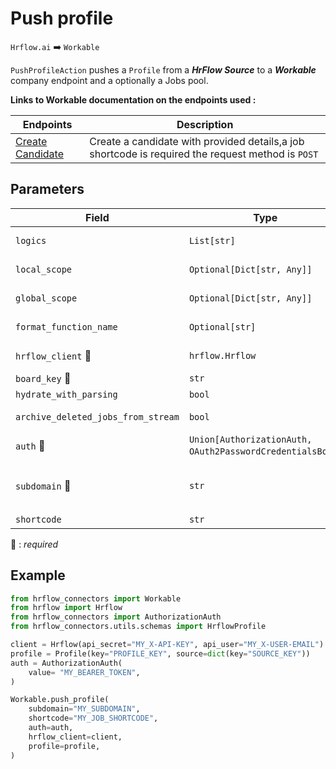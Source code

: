 # Push profile

`Hrflow.ai` :arrow_right: `Workable`

`PushProfileAction` pushes a `Profile` from a ***HrFlow Source*** to a ***Workable*** company endpoint and a optionally a Jobs pool.

**Links to Workable documentation on the endpoints used :**

| Endpoints | Description |
| --------- | ----------- |
| [Create Candidate](https://workable.readme.io/docs/job-candidates-create) | Create a candidate with provided details,a job shortcode is required the request method is `POST`|

## Parameters

| Field | Type | Description |
| ----- | ---- | ----------- |
| `logics`  | `List[str]` | Function names to apply as filter before pushing the data. Default value : `[]`        |
| `local_scope`  | `Optional[Dict[str, Any]]` | A dictionary containing the current scope's local variables. Default value : `None`        |
| `global_scope`  | `Optional[Dict[str, Any]]` | A dictionary containing the current scope's global variables. Default value : `None`       |
| `format_function_name`  | `Optional[str]` | Function name to format job before pushing. Default value : `None`        |
| `hrflow_client` :red_circle: | `hrflow.Hrflow` | Hrflow client instance used to communicate with the Hrflow.ai API        |
| `board_key` :red_circle: | `str` | Board key where the jobs to be added will be stored        |
| `hydrate_with_parsing`  | `bool` | Enrich the job with parsing. Default value : `False`        |
| `archive_deleted_jobs_from_stream`  | `bool` | Archive Board jobs when they are no longer in the incoming job stream. Default value : `True`        |
| `auth` :red_circle: | `Union[AuthorizationAuth, OAuth2PasswordCredentialsBody`] | Auth instance to identify and communicate with the platform        |
| `subdomain` :red_circle: | `str` | cubdomain of a company endpoint in `https://{self.subdomain}.workable.com/spi/v3/jobs` for example subdomain=`eurostar` for eurostar company     |
| `shortcode` | `str` | Offer to which the candidate will be assigned.|

:red_circle: : *required* 

## Example

```python
from hrflow_connectors import Workable
from hrflow import Hrflow
from hrflow_connectors import AuthorizationAuth
from hrflow_connectors.utils.schemas import HrflowProfile

client = Hrflow(api_secret="MY_X-API-KEY", api_user="MY_X-USER-EMAIL")
profile = Profile(key="PROFILE_KEY", source=dict(key="SOURCE_KEY"))
auth = AuthorizationAuth(
    value= "MY_BEARER_TOKEN",
)

Workable.push_profile(
    subdomain="MY_SUBDOMAIN",
    shortcode="MY_JOB_SHORTCODE",
    auth=auth,
    hrflow_client=client,
    profile=profile,
)
```